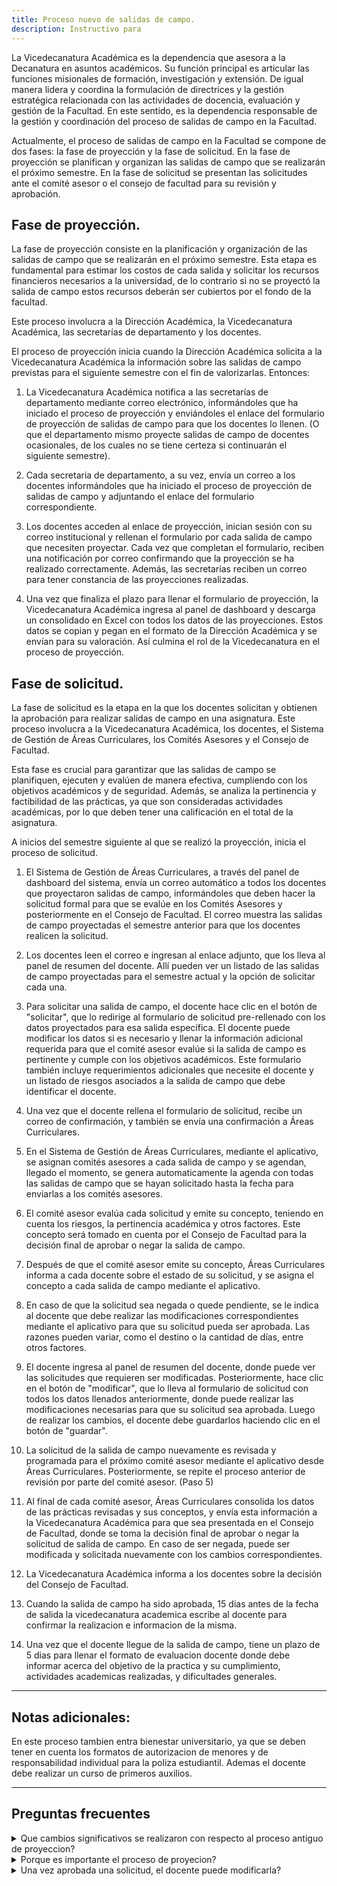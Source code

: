 ```yaml
---
title: Proceso nuevo de salidas de campo.
description: Instructivo para
---
```


La Vicedecanatura Académica es la dependencia que asesora a la Decanatura en asuntos académicos. Su función principal es articular las funciones misionales de formación, investigación y extensión. De igual manera lidera y coordina la formulación de directrices y la gestión estratégica relacionada con las actividades de docencia, evaluación y gestión de la Facultad. En este sentido, es la dependencia responsable de la gestión y coordinación del proceso de salidas de campo en la Facultad.

Actualmente, el proceso de salidas de campo en la Facultad se compone de dos fases: la fase de proyección y la fase de solicitud. En la fase de proyección se planifican y organizan las salidas de campo que se realizarán el próximo semestre. En la fase de solicitud se presentan las solicitudes ante el comité asesor o el consejo de facultad para su revisión y aprobación.

## Fase de proyección.

La fase de proyección consiste en la planificación y organización de las salidas de campo que se realizarán en el próximo semestre. Esta etapa es fundamental para estimar los costos de cada salida y solicitar los recursos financieros necesarios a la universidad, de lo contrario si no se proyectó la salida de campo estos recursos deberán ser cubiertos por el fondo de la facultad.

Este proceso involucra a la Dirección Académica, la Vicedecanatura Académica, las secretarías de departamento y los docentes.

El proceso de proyección inicia cuando la Dirección Académica solicita a la Vicedecanatura Académica la información sobre las salidas de campo previstas para el siguiente semestre con el fin de valorizarlas. Entonces:

1. La Vicedecanatura Académica notifica a las secretarías de departamento mediante correo electrónico, informándoles que ha iniciado el proceso de proyección y enviándoles el enlace del formulario de proyección de salidas de campo para que los docentes lo llenen. (O que el departamento mismo proyecte salidas de campo de docentes ocasionales, de los cuales no se tiene certeza si continuarán el siguiente semestre).

2. Cada secretaria de departamento, a su vez, envía un correo a los docentes informándoles que ha iniciado el proceso de proyección de salidas de campo y adjuntando el enlace del formulario correspondiente.

3. Los docentes acceden al enlace de proyección, inician sesión con su correo institucional y rellenan el formulario por cada salida de campo que necesiten proyectar. Cada vez que completan el formulario, reciben una notificación por correo confirmando que la proyección se ha realizado correctamente. Además, las secretarías reciben un correo para tener constancia de las proyecciones realizadas.

4. Una vez que finaliza el plazo para llenar el formulario de proyección, la Vicedecanatura Académica ingresa al panel de dashboard y descarga un consolidado en Excel con todos los datos de las proyecciones. Estos datos se copian y pegan en el formato de la Dirección Académica y se envían para su valoración. Así culmina el rol de la Vicedecanatura en el proceso de proyección.

## Fase de solicitud.

La fase de solicitud es la etapa en la que los docentes solicitan y obtienen la aprobación para realizar salidas de campo en una asignatura. Este proceso involucra a la Vicedecanatura Académica, los docentes, el Sistema de Gestión de Áreas Curriculares, los Comités Asesores y el Consejo de Facultad.

Esta fase es crucial para garantizar que las salidas de campo se planifiquen, ejecuten y evalúen de manera efectiva, cumpliendo con los objetivos académicos y de seguridad. Además, se analiza la pertinencia y factibilidad de las prácticas, ya que son consideradas actividades académicas, por lo que deben tener una calificación en el total de la asignatura.

A inicios del semestre siguiente al que se realizó la proyección, inicia el proceso de solicitud.

1. El Sistema de Gestión de Áreas Curriculares, a través del panel de dashboard del sistema, envía un correo automático a todos los docentes que proyectaron salidas de campo, informándoles que deben hacer la solicitud formal para que se evalúe en los Comités Asesores y posteriormente en el Consejo de Facultad. El correo muestra las salidas de campo proyectadas el semestre anterior para que los docentes realicen la solicitud.

2. Los docentes leen el correo e ingresan al enlace adjunto, que los lleva al panel de resumen del docente. Allí pueden ver un listado de las salidas de campo proyectadas para el semestre actual y la opción de solicitar cada una. 

3. Para solicitar una salida de campo, el docente hace clic en el botón de "solicitar", que lo redirige al formulario de solicitud pre-rellenado con los datos proyectados para esa salida específica. El docente puede modificar los datos si es necesario y llenar la información adicional requerida para que el comité asesor evalúe si la salida de campo es pertinente y cumple con los objetivos académicos. Este formulario también incluye requerimientos adicionales que necesite el docente y un listado de riesgos asociados a la salida de campo que debe identificar el docente.

4. Una vez que el docente rellena el formulario de solicitud, recibe un correo de confirmación, y también se envía una confirmación a Áreas Curriculares.

5. En el Sistema de Gestión de Áreas Curriculares, mediante el aplicativo, se asignan comités asesores a cada salida de campo y se agendan, llegado el momento, se genera automaticamente la agenda con todas las salidas de campo que se hayan solicitado hasta la fecha para enviarlas a los comités asesores.

6. El comité asesor evalúa cada solicitud y emite su concepto, teniendo en cuenta los riesgos, la pertinencia académica y otros factores. Este concepto será tomado en cuenta por el Consejo de Facultad para la decisión final de aprobar o negar la salida de campo.

7. Después de que el comité asesor emite su concepto, Áreas Curriculares informa a cada docente sobre el estado de su solicitud, y se asigna el concepto a cada salida de campo mediante el aplicativo.

8. En caso de que la solicitud sea negada o quede pendiente, se le indica al docente que debe realizar las modificaciones correspondientes mediante el aplicativo para que su solicitud pueda ser aprobada. Las razones pueden variar, como el destino o la cantidad de días, entre otros factores.

9. El docente ingresa al panel de resumen del docente, donde puede ver las solicitudes que requieren ser modificadas. Posteriormente, hace clic en el botón de "modificar", que lo lleva al formulario de solicitud con todos los datos llenados anteriormente, donde puede realizar las modificaciones necesarias para que su solicitud sea aprobada. Luego de realizar los cambios, el docente debe guardarlos haciendo clic en el botón de "guardar".

10. La solicitud de la salida de campo nuevamente es revisada y programada para el próximo comité asesor mediante el aplicativo desde Áreas Curriculares. Posteriormente, se repite el proceso anterior de revisión por parte del comité asesor. (Paso 5)

11. Al final de cada comité asesor, Áreas Curriculares consolida los datos de las prácticas revisadas y sus conceptos, y envía esta información a la Vicedecanatura Académica para que sea presentada en el Consejo de Facultad, donde se toma la decisión final de aprobar o negar la solicitud de salida de campo. En caso de ser negada, puede ser modificada y solicitada nuevamente con los cambios correspondientes.

12. La Vicedecanatura Académica informa a los docentes sobre la decisión del Consejo de Facultad.

13. Cuando la salida de campo ha sido aprobada, 15 dias antes de la fecha de salida la vicedecanatura academica escribe al docente para confirmar la realizacion e informacion de la misma.

14. Una vez que el docente llegue de la salida de campo, tiene un plazo de 5 dias para llenar el formato de evaluacion docente donde debe informar acerca del objetivo de la practica y su cumplimiento, actividades academicas realizadas, y dificultades generales.

---

## Notas adicionales:

En este proceso tambien entra bienestar universitario, ya que se deben tener en cuenta los formatos de autorizacion de menores y de responsabilidad individual para la poliza estudiantil. Ademas el docente debe realizar un curso de primeros auxilios.

---

## Preguntas frecuentes

<details>

<summary>Que cambios significativos se realizaron con respecto al proceso antiguo de proyeccion?</summary>
En el nuevo proceso de <strong>proyección</strong>, la planificación y organización de las salidas de campo se optimiza mediante un formulario en línea, reemplazando el antiguo formato de Excel. Ahora, la Vicedecanatura Académica notifica a las secretarías de departamento mediante correo electrónico, enviándoles el enlace del formulario para que los docentes lo llenen, y permite la proyección para docentes ocasionales de manera mas sencilla. Las secretarías de departamento informan a los docentes y les envían el enlace del formulario, el cual los docentes completan en línea sin necesidad de enviar nuevamente informacion a las secretarias, recibiendo una confirmación por correo electrónico, y las secretarías reciben copias de estas confirmaciones.
</details>

<details>
<summary>Porque es importante el proceso de proyecion?</summary>
La fase de proyección es fundamental para estimar los costos de cada salida de campo y solicitar los recursos financieros necesarios.
</details>

<details>
<summary>Una vez aprobada una solicitud, el docente puede modificarla?</summary>
...En construccion...
</details>

